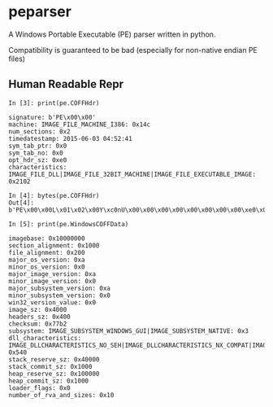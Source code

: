 # peparser
A Windows Portable Executable (PE) parser written in python.

Compatibility is guaranteed to be bad (especially for non-native endian PE files)


## Human Readable Repr
```
In [3]: print(pe.COFFHdr)

signature: b'PE\x00\x00'
machine: IMAGE_FILE_MACHINE_I386: 0x14c
num_sections: 0x2
timedatestamp: 2015-06-03 04:52:41
sym_tab_ptr: 0x0
sym_tab_no: 0x0
opt_hdr_sz: 0xe0
characteristics: IMAGE_FILE_DLL|IMAGE_FILE_32BIT_MACHINE|IMAGE_FILE_EXECUTABLE_IMAGE: 0x2102
```

```
In [4]: bytes(pe.COFFHdr)
Out[4]: b'PE\x00\x00L\x01\x02\x00Y\xc0nU\x00\x00\x00\x00\x00\x00\x00\x00\xe0\x00\x02!'
```

```
In [5]: print(pe.WindowsCOFFData)

imagebase: 0x10000000
section_alignment: 0x1000
file_alignment: 0x200
major_os_version: 0xa
minor_os_version: 0x0
major_image_version: 0xa
minor_image_version: 0x0
major_subsystem_version: 0xa
minor_subsystem_version: 0x0
win32_version_value: 0x0
image_sz: 0x4000
headers_sz: 0x400
checksum: 0x77b2
subsystem: IMAGE_SUBSYSTEM_WINDOWS_GUI|IMAGE_SUBSYSTEM_NATIVE: 0x3
dll_characteristics: IMAGE_DLLCHARACTERISTICS_NO_SEH|IMAGE_DLLCHARACTERISTICS_NX_COMPAT|IMAGE_DLLCHARACTERISTICS_DYNAMIC_BASE: 0x540
stack_reserve_sz: 0x40000
stack_commit_sz: 0x1000
heap_reserve_sz: 0x100000
heap_commit_sz: 0x1000
loader_flags: 0x0
number_of_rva_and_sizes: 0x10
```
